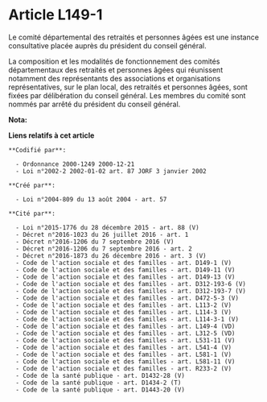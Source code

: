 # Article L149-1

Le comité départemental des retraités et personnes âgées est une instance consultative placée auprès du président du conseil
général.

La composition et les modalités de fonctionnement des comités départementaux des retraités et personnes âgées qui réunissent
notamment des représentants des associations et organisations représentatives, sur le plan local, des retraités et personnes
âgées, sont fixées par délibération du conseil général. Les membres du comité sont nommés par arrêté du président du conseil
général.

**Nota:**



**Liens relatifs à cet article**

	**Codifié par**:

	  - Ordonnance 2000-1249 2000-12-21
	  - Loi n°2002-2 2002-01-02 art. 87 JORF 3 janvier 2002

	**Créé par**:

	  - Loi n°2004-809 du 13 août 2004 - art. 57

	**Cité par**:

	  - Loi n°2015-1776 du 28 décembre 2015 - art. 88 (V)
	  - Décret n°2016-1023 du 26 juillet 2016 - art. 1
	  - Décret n°2016-1206 du 7 septembre 2016 (V)
	  - Décret n°2016-1206 du 7 septembre 2016 - art. 2
	  - Décret n°2016-1873 du 26 décembre 2016 - art. 3 (V)
	  - Code de l'action sociale et des familles - art. D149-1 (V)
	  - Code de l'action sociale et des familles - art. D149-11 (V)
	  - Code de l'action sociale et des familles - art. D149-13 (V)
	  - Code de l'action sociale et des familles - art. D312-193-6 (V)
	  - Code de l'action sociale et des familles - art. D312-193-7 (V)
	  - Code de l'action sociale et des familles - art. D472-5-3 (V)
	  - Code de l'action sociale et des familles - art. L113-2 (V)
	  - Code de l'action sociale et des familles - art. L114-3 (V)
	  - Code de l'action sociale et des familles - art. L114-3-1 (V)
	  - Code de l'action sociale et des familles - art. L149-4 (VD)
	  - Code de l'action sociale et des familles - art. L312-5 (VD)
	  - Code de l'action sociale et des familles - art. L531-11 (V)
	  - Code de l'action sociale et des familles - art. L541-4 (V)
	  - Code de l'action sociale et des familles - art. L581-1 (V)
	  - Code de l'action sociale et des familles - art. L581-11 (V)
	  - Code de l'action sociale et des familles - art. R233-2 (V)
	  - Code de la santé publique - art. D1432-28 (V)
	  - Code de la santé publique - art. D1434-2 (T)
	  - Code de la santé publique - art. D1443-20 (V)
